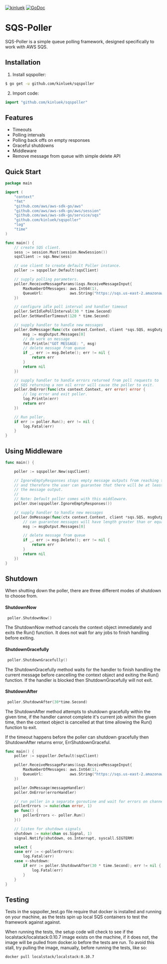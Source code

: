 [![kinluek](https://circleci.com/gh/kinluek/sqspoller.svg?style=shield)](https://circleci.com/gh/kinluek/sqspoller)
[![GoDoc](https://godoc.org/github.com/kinluek/sqspoller?status.svg)](https://godoc.org/github.com/kinluek/sqspoller)

# SQS-Poller
SQS-Poller is a simple queue polling framework, designed specifically to work with AWS SQS.

## Installation 

1. Install sqspoller:
```sh
$ go get -u github.com/kinluek/sqspoller
```

2. Import code:
```go
import "github.com/kinluek/sqspoller"
```

## Features

- Timeouts
- Polling intervals
- Polling back offs on empty responses
- Graceful shutdowns
- Middleware
- Remove message from queue with simple delete API


## Quick Start

```go
package main

import (
	"context"
	"fmt"
	"github.com/aws/aws-sdk-go/aws"
	"github.com/aws/aws-sdk-go/aws/session"
	"github.com/aws/aws-sdk-go/service/sqs"
	"github.com/kinluek/sqspoller"
	"log"
	"time"
)

func main() {
	// create SQS client.
	sess := session.Must(session.NewSession())
	sqsClient := sqs.New(sess)

	// use client to create default Poller instance.
	poller := sqspoller.Default(sqsClient)

	// supply polling parameters.
	poller.ReceiveMessageParams(&sqs.ReceiveMessageInput{
		MaxNumberOfMessages: aws.Int64(1),
		QueueUrl:            aws.String("https://sqs.us-east-2.amazonaws.com/123456789012/MyQueue"),
	})

	// configure idle poll interval and handler timeout
	poller.SetIdlePollInterval(30 * time.Second)
	poller.SetHandlerTimeout(120 * time.Second)

	// supply handler to handle new messages
	poller.OnMessage(func(ctx context.Context, client *sqs.SQS, msgOutput *sqspoller.MessageOutput) error {
		msg := msgOutput.Messages[0]
		// do work on message
		fmt.Println("GOT MESSAGE: ", msg)
		// delete message from queue
		if _, err := msg.Delete(); err != nil {
			return err
		}
		return nil
	})

	// supply handler to handle errors returned from poll requests to
	// SQS returning a non nil error will cause the poller to exit.
	poller.OnError(func(ctx context.Context, err error) error {
		// log error and exit poller.
		log.Println(err)
		return err
	})

	// Run poller.
	if err := poller.Run(); err != nil {
		log.Fatal(err)
	}
}
```

## Using Middleware

```go
func main() {

	poller := sqspoller.New(sqsClient)

	// IgnoreEmptyResponses stops empty message outputs from reaching the core handler
	// and therefore the user can guarantee that there will be at least one message in
	// the message output.
	//
	// Note: Default poller comes with this middleware.
	poller.Use(sqspoller.IgnoreEmptyResponses())

	// supply handler to handle new messages
	poller.OnMessage(func(ctx context.Context, client *sqs.SQS, msgOutput *sqspoller.MessageOutput) error {
		// can guarantee messages will have length greater than or equal to one.
		msg := msgOutput.Messages[0]

		// delete message from queue
		if _, err := msg.Delete(); err != nil {
			return err
		}
		return nil
	})
}
```

## Shutdown

When shutting down the poller, there are three different modes of shutdown to choose from.

#### ShutdownNow

```go
 poller.ShutdownNow()
```
The ShutdownNow method cancels the context object immediately and exits the Run() function. It does not wait for any jobs to finish handling before exiting.

#### ShutdownGracefully

```go
 poller.ShutdownGracefully()
```
The ShutdownGracefully method waits for the handler to finish handling the current message before cancelling the context object and exiting the Run() function. If the handler is blocked then ShutdownGracefully will not exit.

#### ShutdownAfter

```go
 poller.ShutdownAfter(30*time.Second)
```
The ShutdownAfter method attempts to shutdown gracefully within the given time, if the handler cannot complete it's current job within the given time, then the context object is cancelled at that time allowing the Run() function to exit.

If the timeout happens before the poller can shutdown gracefully then ShutdownAfter returns error, ErrShutdownGraceful.

```go
func main() {
	poller := sqspoller.Default(sqsClient)

	poller.ReceiveMessageParams(&sqs.ReceiveMessageInput{
		MaxNumberOfMessages: aws.Int64(1),
		QueueUrl:            aws.String("https://sqs.us-east-2.amazonaws.com/123456789012/MyQueue"),
	})

	poller.OnMessage(messageHandler)
	poller.OnError(errorHandler)

	// run poller in a separate goroutine and wait for errors on channel
	pollerErrors := make(chan error, 1)
	go func() {
		pollerErrors <- poller.Run()
	}()

	// listen for shutdown signals
	shutdown := make(chan os.Signal, 1)
	signal.Notify(shutdown, os.Interrupt, syscall.SIGTERM)

	select {
	case err := <-pollerErrors:
		log.Fatal(err)
	case <-shutdown:
		if err := poller.ShutdownAfter(30 * time.Second); err != nil {
			log.Fatal(err)
		}
	}
}
```

## Testing 

Tests in the sqspoller_test.go file require that docker is installed and running on your machine, 
as the tests spin up local SQS containers to test the framework against against.

When running the tests, the setup code will check to see if the localstack/localstack:0.10.7 image
exists on the machine, if it does not, the image will be pulled from docker.io before the tests are run.
To avoid this stall, try pulling the image, manually, before running the tests, like so:

```shell script
docker pull localstack/localstack:0.10.7
```

